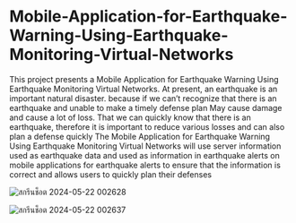 # Mobile-Application-for-Earthquake-Warning-Using-Earthquake-Monitoring-Virtual-Networks

This project presents a Mobile Application for Earthquake Warning Using
Earthquake Monitoring Virtual Networks. At present, an earthquake is an important
natural disaster. because if we can’t recognize that there is an earthquake and unable
to make a timely defense plan May cause damage and cause a lot of loss. That we
can quickly know that there is an earthquake, therefore it is important to reduce
various losses and can also plan a defense quickly The Mobile Application for
Earthquake Warning Using Earthquake Monitoring Virtual Networks will use server
information used as earthquake data and used as information in earthquake alerts on
mobile applications for earthquake alerts to ensure that the information is correct and
allows users to quickly plan their defenses

![สกรีนช็อต 2024-05-22 002628](https://github.com/knightg1000/Mobile-Application-for-Earthquake-Warning-Using-Earthquake-Monitoring-Virtual-Networks/assets/35347320/5fb8bd51-8ed7-4905-8f07-4daa1a95cabd) 

![สกรีนช็อต 2024-05-22 002637](https://github.com/knightg1000/Mobile-Application-for-Earthquake-Warning-Using-Earthquake-Monitoring-Virtual-Networks/assets/35347320/75ee5f38-596c-4b81-9523-967ef4a0f71d)
